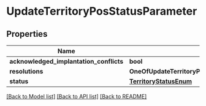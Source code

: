 # UpdateTerritoryPosStatusParameter

## Properties
Name | Type | Description | Notes
------------ | ------------- | ------------- | -------------
**acknowledged_implantation_conflicts** | **bool** |  | [optional] 
**resolutions** | **OneOfUpdateTerritoryPosStatusParameterResolutions** |  | [optional] 
**status** | [**TerritoryStatusEnum**](TerritoryStatusEnum.md) |  | [optional] 

[[Back to Model list]](../README.md#documentation-for-models) [[Back to API list]](../README.md#documentation-for-api-endpoints) [[Back to README]](../README.md)

